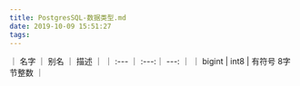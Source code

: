 ```yaml
---
title: PostgresSQL-数据类型.md
date: 2019-10-09 15:51:27
tags:
---
```


｜ 名字 ｜ 别名 ｜ 描述 ｜
｜ :---  ｜ :---:｜ ---: ｜
｜ bigint | int8 | 有符号 8字节整数 ｜